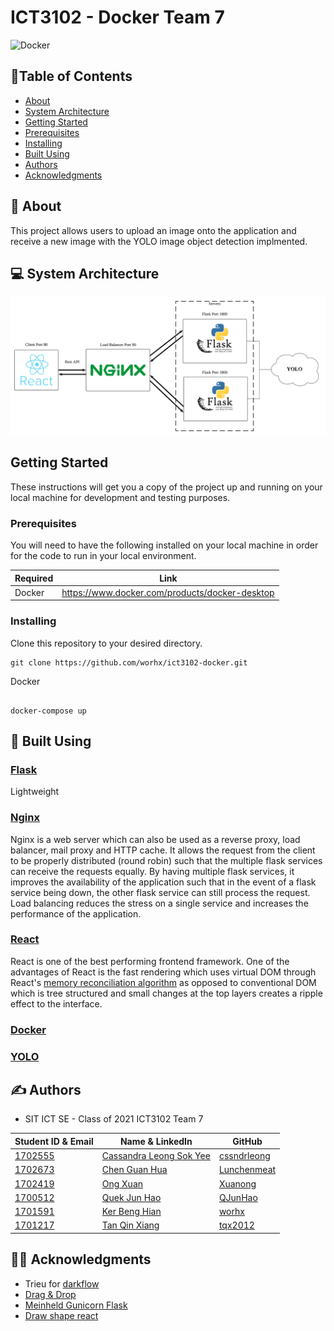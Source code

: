 # ICT3102 - Docker Team 7
![Docker](https://logz.io/wp-content/uploads/2016/01/docker-facebook.png)
## :bookmark_tabs:Table of Contents

- [About](#about)
- [System Architecture](#system_architecture)
- [Getting Started](#getting_started)
- [Prerequisites](#prerequisities)
- [Installing](#installing)
- [Built Using](#built_using)
- [Authors](#authors)
- [Acknowledgments](#acknowledgments)

## 🧐  About <a name = "about"></a>

This project allows users to upload an image onto the application and receive a new image with the YOLO image object detection implmented.

## :computer: System Architecture <a name = "system_architecture"></a>

![System Architecture](System_Architecture.jpg)

## Getting Started <a name = "getting_started"></a>

These instructions will get you a copy of the project up and running on your local machine for development and testing purposes.

### Prerequisites <a name = "prerequisities"></a>

You will need to have the following installed on your local machine in order for the code to run in your local environment.


| Required | Link                                              |
| -------- | ------------------------------------------------- |
| Docker   | https://www.docker.com/products/docker-desktop    |




### Installing <a name = "installing"></a>

Clone this repository to your desired directory.
```
git clone https://github.com/worhx/ict3102-docker.git
```
Docker

```

docker-compose up

```

## :hammer: Built Using <a name = "built_using"></a>

### [Flask](https://flask.palletsprojects.com/en/1.1.x/) <a name = "flask"></a>
Lightweight 

### [Nginx](https://www.nginx.com/)  <a name = "nginx"></a>
Nginx is a web server which can also be used as a reverse proxy, load balancer, mail proxy and HTTP cache. It allows the request from the client to be properly distributed (round robin) such that the multiple flask services can receive the requests equally. By having multiple flask services, it improves the availability of the application such that in the event of a flask service being down, the other flask service can still process the request. Load balancing reduces the stress on a single service and increases the performance of the application.

### [React](https://reactjs.org/) <a name = "react"></a>
React is one of the best performing frontend framework. One of the advantages of React is the fast rendering which uses virtual DOM through React's [memory reconciliation algorithm](https://reactjs.org/docs/reconciliation.html) as opposed to conventional DOM which is tree structured and small changes at the top layers creates a ripple effect to the interface.  

### [Docker](https://www.docker.com/) <a name = "docker"></a>


### [YOLO](https://pjreddie.com/darknet/yolo/) <a name = "yolo"></a>


 


## ✍️ Authors <a name = "authors"></a>

- SIT ICT SE - Class of 2021 ICT3102 Team 7


| Student ID & Email | Name & LinkedIn | GitHub |
| -------- | ------------------------------------------------- |--------|
| [1702555](mailto:1702555@sit.singaporetech.edu.sg) | [Cassandra Leong Sok Yee](https://www.linkedin.com/in/cassandra-leong-738317bb)|[cssndrleong](https://github.com/cssndrleong)|  
| [1702673](mailto:1702673@sit.singaporetech.edu.sg) | [Chen Guan Hua](https://www.linkedin.com/in/guanhua-chen-04a420174/) |[Lunchenmeat](https://github.com/Lunchenmeat)
| [1702419](mailto:1702419@sit.singaporetech.edu.sg) | [Ong Xuan](https://www.linkedin.com/in/xuan-ong-50752910a/) |[Xuanong](https://github.com/Xuanong)|  
| [1700512](mailto:1700512@sit.singaporetech.edu.sg) | [Quek Jun Hao](https://www.linkedin.com/in/jun-hao-quek-5455a0175/) |[QJunHao](https://github.com/QJunHao)| 
| [1701591](mailto:1701591@sit.singaporetech.edu.sg) | [Ker Beng Hian](https://www.linkedin.com/in/benghianker/) |[worhx](https://github.com/worhx)
| [1701217](mailto:1701217@sit.singaporetech.edu.sg) | [Tan Qin Xiang](https://www.linkedin.com/in/qin-xiang-tan-19570a113/) |[tqx2012](https://github.com/tqx2012)|

## :man_teacher: Acknowledgments <a name = "acknowledgments"></a>
- Trieu for [darkflow](https://github.com/thtrieu/darkflow.git)
- [Drag & Drop](https://medium.com/@mannycodes/build-a-react-drag-drop-progress-file-uploader-fb874c515a7)
- [Meinheld Gunicorn Flask](https://github.com/tiangolo/meinheld-gunicorn-flask-docker)
- [Draw shape react](https://github.com/ansu5555/draw-shape-reactjs)
